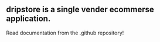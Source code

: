 ## dripstore is a single vender ecommerse application.

Read documentation from the .github repository!
